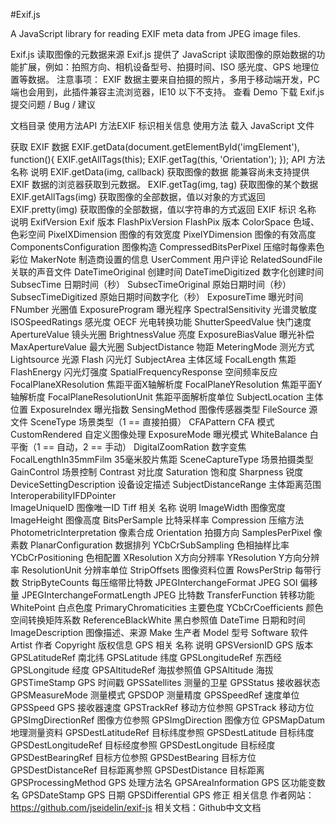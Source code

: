 #Exif.js

A JavaScript library for reading EXIF meta data from JPEG image files.


Exif.js 读取图像的元数据来源
Exif.js 提供了 JavaScript 读取图像的原始数据的功能扩展，例如：拍照方向、相机设备型号、拍摄时间、ISO 感光度、GPS 地理位置等数据。
注意事项：
EXIF 数据主要来自拍摄的照片，多用于移动端开发，PC 端也会用到，此插件兼容主流浏览器，IE10 以下不支持。
查看 Demo
下载 Exif.js
提交问题 / Bug / 建议

文档目录
使用方法API 方法EXIF 标识相关信息
使用方法
载入 JavaScript 文件
<script src="exif.js"></script>
获取 EXIF 数据
EXIF.getData(document.getElementById('imgElement'), function(){ 
  EXIF.getAllTags(this); 
  EXIF.getTag(this, 'Orientation'); 
}); 
API 方法
名称	说明
EXIF.getData(img, callback)	
获取图像的数据
能兼容尚未支持提供 EXIF 数据的浏览器获取到元数据。
EXIF.getTag(img, tag)	获取图像的某个数据
EXIF.getAllTags(img)	获取图像的全部数据，值以对象的方式返回
EXIF.pretty(img)	获取图像的全部数据，值以字符串的方式返回
EXIF 标识
名称	说明
ExifVersion	Exif 版本
FlashPixVersion	FlashPix 版本
ColorSpace	色域、色彩空间
PixelXDimension	图像的有效宽度
PixelYDimension	图像的有效高度
ComponentsConfiguration	图像构造
CompressedBitsPerPixel	压缩时每像素色彩位
MakerNote	制造商设置的信息
UserComment	用户评论
RelatedSoundFile	关联的声音文件
DateTimeOriginal	创建时间
DateTimeDigitized	数字化创建时间
SubsecTime	日期时间（秒）
SubsecTimeOriginal	原始日期时间（秒）
SubsecTimeDigitized	原始日期时间数字化（秒）
ExposureTime	曝光时间
FNumber	光圈值
ExposureProgram	曝光程序
SpectralSensitivity	光谱灵敏度
ISOSpeedRatings	感光度
OECF	光电转换功能
ShutterSpeedValue	快门速度
ApertureValue	镜头光圈
BrightnessValue	亮度
ExposureBiasValue	曝光补偿
MaxApertureValue	最大光圈
SubjectDistance	物距
MeteringMode	测光方式
Lightsource	光源
Flash	闪光灯
SubjectArea	主体区域
FocalLength	焦距
FlashEnergy	闪光灯强度
SpatialFrequencyResponse	空间频率反应
FocalPlaneXResolution	焦距平面X轴解析度
FocalPlaneYResolution	焦距平面Y轴解析度
FocalPlaneResolutionUnit	焦距平面解析度单位
SubjectLocation	主体位置
ExposureIndex	曝光指数
SensingMethod	图像传感器类型
FileSource	源文件
SceneType	场景类型（1 == 直接拍摄）
CFAPattern	CFA 模式
CustomRendered	自定义图像处理
ExposureMode	曝光模式
WhiteBalance	白平衡（1 == 自动，2 == 手动）
DigitalZoomRation	数字变焦
FocalLengthIn35mmFilm	35毫米胶片焦距
SceneCaptureType	场景拍摄类型
GainControl	场景控制
Contrast	对比度
Saturation	饱和度
Sharpness	锐度
DeviceSettingDescription	设备设定描述
SubjectDistanceRange	主体距离范围
InteroperabilityIFDPointer	
ImageUniqueID	图像唯一ID
Tiff 相关
名称	说明
ImageWidth	图像宽度
ImageHeight	图像高度
BitsPerSample	比特采样率
Compression	压缩方法
PhotometricInterpretation	像素合成
Orientation	拍摄方向
SamplesPerPixel	像素数
PlanarConfiguration	数据排列
YCbCrSubSampling	色相抽样比率
YCbCrPositioning	色相配置
XResolution	X方向分辨率
YResolution	Y方向分辨率
ResolutionUnit	分辨率单位
StripOffsets	图像资料位置
RowsPerStrip	每带行数
StripByteCounts	每压缩带比特数
JPEGInterchangeFormat	JPEG SOI 偏移量
JPEGInterchangeFormatLength	JPEG 比特数
TransferFunction	转移功能
WhitePoint	白点色度
PrimaryChromaticities	主要色度
YCbCrCoefficients	颜色空间转换矩阵系数
ReferenceBlackWhite	黑白参照值
DateTime	日期和时间
ImageDescription	图像描述、来源
Make	生产者
Model	型号
Software	软件
Artist	作者
Copyright	版权信息
GPS 相关
名称	说明
GPSVersionID	GPS 版本
GPSLatitudeRef	南北纬
GPSLatitude	纬度
GPSLongitudeRef	东西经
GPSLongitude	经度
GPSAltitudeRef	海拔参照值
GPSAltitude	海拔
GPSTimeStamp	GPS 时间戳
GPSSatellites	测量的卫星
GPSStatus	接收器状态
GPSMeasureMode	测量模式
GPSDOP	测量精度
GPSSpeedRef	速度单位
GPSSpeed	GPS 接收器速度
GPSTrackRef	移动方位参照
GPSTrack	移动方位
GPSImgDirectionRef	图像方位参照
GPSImgDirection	图像方位
GPSMapDatum	地理测量资料
GPSDestLatitudeRef	目标纬度参照
GPSDestLatitude	目标纬度
GPSDestLongitudeRef	目标经度参照
GPSDestLongitude	目标经度
GPSDestBearingRef	目标方位参照
GPSDestBearing	目标方位
GPSDestDistanceRef	目标距离参照
GPSDestDistance	目标距离
GPSProcessingMethod	GPS 处理方法名
GPSAreaInformation	GPS 区功能变数名
GPSDateStamp	GPS 日期
GPSDifferential	GPS 修正
相关信息
作者网站：https://github.com/jseidelin/exif-js
相关文档：Github中文文档

